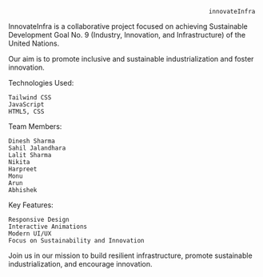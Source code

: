                                                             innovateInfra

InnovateInfra is a collaborative project focused on achieving Sustainable Development Goal No. 9 (Industry, Innovation, and Infrastructure) of the United Nations.

Our aim is to promote inclusive and sustainable industrialization and foster innovation.

Technologies Used:

    Tailwind CSS
    JavaScript
    HTML5, CSS

Team Members:

    Dinesh Sharma
    Sahil Jalandhara
    Lalit Sharma
    Nikita
    Harpreet
    Monu
    Arun
    Abhishek

Key Features:

    Responsive Design
    Interactive Animations
    Modern UI/UX
    Focus on Sustainability and Innovation
    
Join us in our mission to build resilient infrastructure, promote sustainable industrialization, and encourage innovation.
